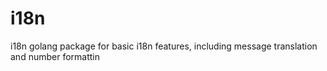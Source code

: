 # i18n
i18n golang package for basic i18n features, including message translation and number formattin
